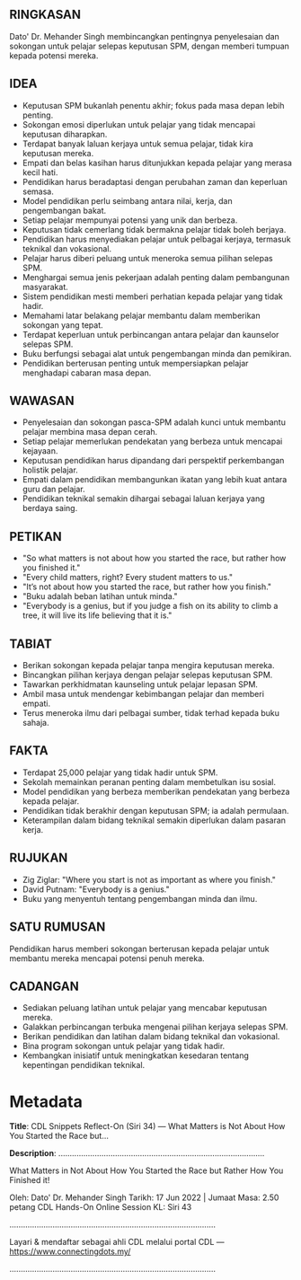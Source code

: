 ## RINGKASAN
Dato' Dr. Mehander Singh membincangkan pentingnya penyelesaian dan sokongan untuk pelajar selepas keputusan SPM, dengan memberi tumpuan kepada potensi mereka.

## IDEA
- Keputusan SPM bukanlah penentu akhir; fokus pada masa depan lebih penting.
- Sokongan emosi diperlukan untuk pelajar yang tidak mencapai keputusan diharapkan.
- Terdapat banyak laluan kerjaya untuk semua pelajar, tidak kira keputusan mereka.
- Empati dan belas kasihan harus ditunjukkan kepada pelajar yang merasa kecil hati.
- Pendidikan harus beradaptasi dengan perubahan zaman dan keperluan semasa.
- Model pendidikan perlu seimbang antara nilai, kerja, dan pengembangan bakat.
- Setiap pelajar mempunyai potensi yang unik dan berbeza.
- Keputusan tidak cemerlang tidak bermakna pelajar tidak boleh berjaya.
- Pendidikan harus menyediakan pelajar untuk pelbagai kerjaya, termasuk teknikal dan vokasional.
- Pelajar harus diberi peluang untuk meneroka semua pilihan selepas SPM.
- Menghargai semua jenis pekerjaan adalah penting dalam pembangunan masyarakat.
- Sistem pendidikan mesti memberi perhatian kepada pelajar yang tidak hadir.
- Memahami latar belakang pelajar membantu dalam memberikan sokongan yang tepat.
- Terdapat keperluan untuk perbincangan antara pelajar dan kaunselor selepas SPM.
- Buku berfungsi sebagai alat untuk pengembangan minda dan pemikiran.
- Pendidikan berterusan penting untuk mempersiapkan pelajar menghadapi cabaran masa depan.

## WAWASAN
- Penyelesaian dan sokongan pasca-SPM adalah kunci untuk membantu pelajar membina masa depan cerah.
- Setiap pelajar memerlukan pendekatan yang berbeza untuk mencapai kejayaan.
- Keputusan pendidikan harus dipandang dari perspektif perkembangan holistik pelajar.
- Empati dalam pendidikan membangunkan ikatan yang lebih kuat antara guru dan pelajar.
- Pendidikan teknikal semakin dihargai sebagai laluan kerjaya yang berdaya saing.
  
## PETIKAN
- "So what matters is not about how you started the race, but rather how you finished it."
- "Every child matters, right? Every student matters to us."
- "It’s not about how you started the race, but rather how you finish."
- "Buku adalah beban latihan untuk minda."
- "Everybody is a genius, but if you judge a fish on its ability to climb a tree, it will live its life believing that it is."

## TABIAT
- Berikan sokongan kepada pelajar tanpa mengira keputusan mereka.
- Bincangkan pilihan kerjaya dengan pelajar selepas keputusan SPM.
- Tawarkan perkhidmatan kaunseling untuk pelajar lepasan SPM.
- Ambil masa untuk mendengar kebimbangan pelajar dan memberi empati.
- Terus meneroka ilmu dari pelbagai sumber, tidak terhad kepada buku sahaja.

## FAKTA
- Terdapat 25,000 pelajar yang tidak hadir untuk SPM.
- Sekolah memainkan peranan penting dalam membetulkan isu sosial.
- Model pendidikan yang berbeza memberikan pendekatan yang berbeza kepada pelajar.
- Pendidikan tidak berakhir dengan keputusan SPM; ia adalah permulaan.
- Keterampilan dalam bidang teknikal semakin diperlukan dalam pasaran kerja.

## RUJUKAN
- Zig Ziglar: "Where you start is not as important as where you finish."
- David Putnam: "Everybody is a genius."
- Buku yang menyentuh tentang pengembangan minda dan ilmu.
  
## SATU RUMUSAN
Pendidikan harus memberi sokongan berterusan kepada pelajar untuk membantu mereka mencapai potensi penuh mereka. 

## CADANGAN
- Sediakan peluang latihan untuk pelajar yang mencabar keputusan mereka.
- Galakkan perbincangan terbuka mengenai pilihan kerjaya selepas SPM.
- Berikan pendidikan dan latihan dalam bidang teknikal dan vokasional.
- Bina program sokongan untuk pelajar yang tidak hadir.
- Kembangkan inisiatif untuk meningkatkan kesedaran tentang kepentingan pendidikan teknikal.

# Metadata
**Title**: CDL Snippets Reflect-On (Siri 34) — What Matters is Not About How You Started the Race but...

**Description**: ...........................................................................................

What Matters in Not About How You Started the Race but Rather How You Finished it!

Oleh: Dato' Dr. Mehander Singh
Tarikh: 17 Jun 2022   |   Jumaat
Masa: 2.50 petang
CDL Hands-On Online Session KL: Siri 43

...........................................................................................

Layari & mendaftar sebagai ahli CDL melalui portal CDL — https://www.connectingdots.my/

...........................................................................................